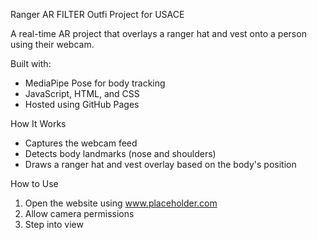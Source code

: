 Ranger AR FILTER Outfi Project for USACE

A real-time AR project that overlays a ranger hat and vest onto a person using their webcam.

Built with:
- MediaPipe Pose for body tracking
- JavaScript, HTML, and CSS
- Hosted using GitHub Pages

How It Works

- Captures the webcam feed
- Detects body landmarks (nose and shoulders)
- Draws a ranger hat and vest overlay based on the body's position

How to Use

1. Open the website using www.placeholder.com
2. Allow camera permissions
3. Step into view
